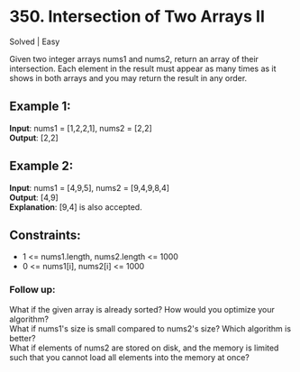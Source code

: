 # 350. Intersection of Two Arrays II
Solved | Easy

Given two integer arrays nums1 and nums2, return an array of their intersection. Each element in the result must appear as many times as it shows in both arrays and you may return the result in any order.

## Example 1:
**Input**: nums1 = [1,2,2,1], nums2 = [2,2]  
**Output**: [2,2]

## Example 2:
**Input**: nums1 = [4,9,5], nums2 = [9,4,9,8,4]  
**Output**: [4,9]  
**Explanation**: [9,4] is also accepted.

## Constraints:
- 1 <= nums1.length, nums2.length <= 1000
- 0 <= nums1[i], nums2[i] <= 1000
 
### Follow up:
What if the given array is already sorted? How would you optimize your algorithm?  
What if nums1's size is small compared to nums2's size? Which algorithm is better?  
What if elements of nums2 are stored on disk, and the memory is limited such that you cannot load all elements into the memory at once?
